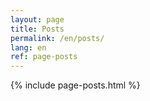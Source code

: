 ```yaml
---
layout: page
title: Posts
permalink: /en/posts/
lang: en
ref: page-posts
---
```


{% include page-posts.html %}